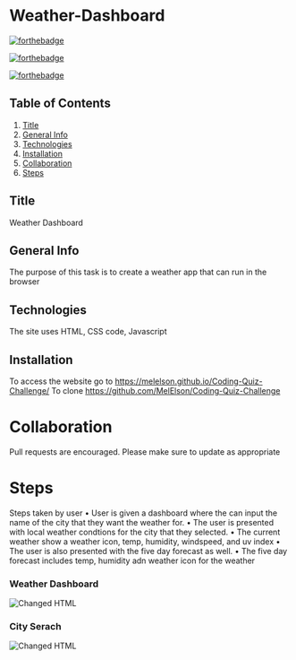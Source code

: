 # Weather-Dashboard

[![forthebadge](https://forthebadge.com/images/badges/uses-html.svg)](https://forthebadge.com)

[![forthebadge](https://forthebadge.com/images/badges/uses-css.svg)](https://forthebadge.com)

[![forthebadge](https://forthebadge.com/images/badges/gluten-free.svg)](https://forthebadge.com)

## Table of Contents
1. [Title](#title)
2. [General Info](#general-info)
3. [Technologies](#technologies)
4. [Installation](#installation)
5. [Collaboration](#collaboration)
6. [Steps](#Steps)



## Title
Weather Dashboard

## General Info
The purpose of this task is to create a weather app that can run in the browser
## Technologies 
The site uses HTML, CSS code, Javascript

## Installation
To access the website go to https://melelson.github.io/Coding-Quiz-Challenge/ 
To clone https://github.com/MelElson/Coding-Quiz-Challenge


# Collaboration 
Pull requests are encouraged. Please make sure to update as appropriate 

# Steps
Steps taken by user
	• User is given a dashboard where the can input the name of the city that they want the weather for. 
	• The user is presented with local weather condtions for the city that they selected. 
	• The current weather show a weather icon, temp, humidity, windspeed, and uv index
	• The user is also presented with the five day forecast as well. 
    • The five day forecast includes temp, humidity adn weather icon for the weather 
	
    

### Weather Dashboard
![Changed HTML](./assets/images/screenshotweatherdashboard.png)

### City Serach
![Changed HTML](./assets/images/screenshotsearchforcity.png)

